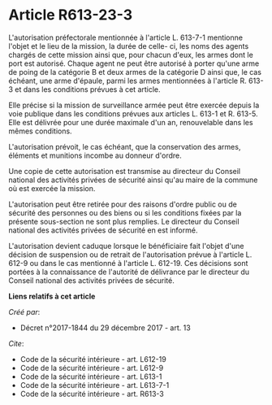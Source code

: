 # Article R613-23-3

L'autorisation préfectorale mentionnée à l'article L. 613-7-1 mentionne l'objet et le lieu de la mission, la durée de celle-
ci, les noms des agents chargés de cette mission ainsi que, pour chacun d'eux, les armes dont le port est autorisé. Chaque
agent ne peut être autorisé à porter qu'une arme de poing de la catégorie B et deux armes de la catégorie D ainsi que, le cas
échéant, une arme d'épaule, parmi les armes mentionnées à l'article R. 613-3 et dans les conditions prévues à cet article. 

Elle précise si la mission de surveillance armée peut être exercée depuis la voie publique dans les conditions prévues aux
articles L. 613-1 et R. 613-5. Elle est délivrée pour une durée maximale d'un an, renouvelable dans les mêmes conditions. 

L'autorisation prévoit, le cas échéant, que la conservation des armes, éléments et munitions incombe au donneur d'ordre. 

Une copie de cette autorisation est transmise au directeur du Conseil national des activités privées de sécurité ainsi qu'au
maire de la commune où est exercée la mission. 

L'autorisation peut être retirée pour des raisons d'ordre public ou de sécurité des personnes ou des biens ou si les
conditions fixées par la présente sous-section ne sont plus remplies. Le directeur du Conseil national des activités privées
de sécurité en est informé. 

L'autorisation devient caduque lorsque le bénéficiaire fait l'objet d'une décision de suspension ou de retrait de
l'autorisation prévue à l'article L. 612-9 ou dans le cas mentionné à l'article L. 612-19. Ces décisions sont portées à la
connaissance de l'autorité de délivrance par le directeur du Conseil national des activités privées de sécurité.

**Liens relatifs à cet article**

_Créé par_:

  - Décret n°2017-1844 du 29 décembre 2017 - art. 13

_Cite_:

  - Code de la sécurité intérieure - art. L612-19
  - Code de la sécurité intérieure - art. L612-9
  - Code de la sécurité intérieure - art. L613-1
  - Code de la sécurité intérieure - art. L613-7-1
  - Code de la sécurité intérieure - art. R613-3
